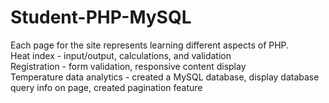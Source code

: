 # Student-PHP-MySQL

Each page for the site represents learning different aspects of PHP.<br>
Heat index - input/output, calculations, and validation<br>
Registration - form validation, responsive content display<br>
Temperature data analytics - created a MySQL database, display database query info on page, created pagination feature<br>
